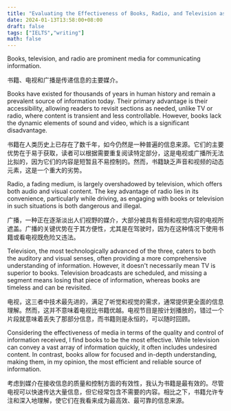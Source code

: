 ```yaml
---
title: "Evaluating the Effectiveness of Books, Radio, and Television as Media for Information Communication"
date: 2024-01-13T13:58:00+08:00
draft: false
tags: ["IELTS","writing"]
math: false
---
```


Books, television, and radio are prominent media for communicating information.

书籍、电视和广播是传递信息的主要媒介。

Books have existed for thousands of years in human history and remain a prevalent source of information today. Their primary advantage is their accessibility, allowing readers to revisit sections as needed, unlike TV or radio, where content is transient and less controllable. However, books lack the dynamic elements of sound and video, which is a significant disadvantage.

书籍在人类历史上已存在了数千年，如今仍然是一种普遍的信息来源。它们的主要优势在于易于获取，读者可以根据需要重复阅读特定部分，这是电视或广播所无法比拟的，因为它们的内容是短暂且不易控制的。然而，书籍缺乏声音和视频的动态元素，这是一个重大的劣势。

Radio, a fading medium, is largely overshadowed by television, which offers both audio and visual content. The key advantage of radio lies in its convenience, particularly while driving, as engaging with books or television in such situations is both dangerous and illegal.

广播，一种正在逐渐淡出人们视野的媒介，大部分被具有音频和视觉内容的电视所遮盖。广播的关键优势在于其方便性，尤其是在驾驶时，因为在这种情况下使用书籍或看电视既危险又违法。

Television, the most technologically advanced of the three, caters to both the auditory and visual senses, often providing a more comprehensive understanding of information. However, it doesn't necessarily mean TV is superior to books. Television broadcasts are scheduled, and missing a segment means losing that piece of information, whereas books are timeless and can be revisited.

电视，这三者中技术最先进的，满足了听觉和视觉的需求，通常提供更全面的信息理解。然而，这并不意味着电视比书籍优越。电视节目是按计划播放的，错过一个片段就意味着丢失了那部分信息，而书籍则是永恒的，可以随时回顾。

Considering the effectiveness of media in terms of the quality and control of information received, I find books to be the most effective. While television can convey a vast array of information quickly, it often includes undesired content. In contrast, books allow for focused and in-depth understanding, making them, in my opinion, the most efficient and reliable source of information.

考虑到媒介在接收信息的质量和控制方面的有效性，我认为书籍是最有效的。尽管电视可以快速传达大量信息，但它经常包含不需要的内容。相比之下，书籍允许专注和深入地理解，使它们在我看来成为最高效、最可靠的信息来源。
